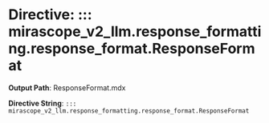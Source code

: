 # Directive: ::: mirascope_v2_llm.response_formatting.response_format.ResponseFormat

**Output Path**: ResponseFormat.mdx

**Directive String**: `::: mirascope_v2_llm.response_formatting.response_format.ResponseFormat`

